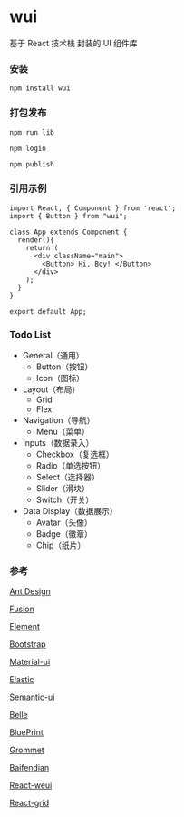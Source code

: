 # wui
基于 React 技术栈 封装的 UI 组件库

### 安装
```
npm install wui
```

### 打包发布

```
npm run lib

npm login

npm publish
```

### 引用示例
```
import React, { Component } from 'react';
import { Button } from "wui";

class App extends Component {
  render(){
    return (
      <div className="main">
        <Button> Hi, Boy! </Button>
      </div>
    );
  }
}

export default App;
```

### Todo List
* General（通用）
	* Button（按钮）
	* Icon（图标）
* Layout（布局）
	* Grid
	* Flex
* Navigation（导航）
	* Menu（菜单）
* Inputs（数据录入）
	* Checkbox（复选框）
	* Radio（单选按钮）
	* Select（选择器）
	* Slider（滑块）
	* Switch（开关）
* Data Display（数据展示）
	* Avatar（头像）
	* Badge（徽章）
	* Chip（纸片）

### 参考
[Ant Design](https://ant.design/index-cn)

[Fusion](https://fusion.design/)

[Element](https://element.eleme.cn/2.0/#/zh-CN/guide/design)

[Bootstrap](https://getbootstrap.com/)

[Material-ui](https://material-ui.com/zh/)

[Elastic](https://elastic.github.io/eui/#/)

[Semantic-ui](https://react.semantic-ui.com/)

[Belle](http://nikgraf.github.io/belle/#/?_k=niiywd)

[BluePrint](https://blueprintjs.com/)

[Grommet](https://v2.grommet.io/)

[Baifendian](http://ui.baifendian.com/)

[React-weui](http://weui.github.io/react-weui/#/)

[React-grid](https://github.com/STRML/react-grid-layout)












